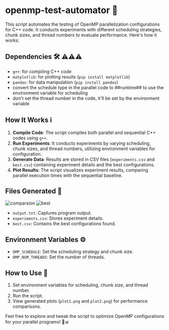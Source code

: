 # openmp-test-automator 🚀

This script automates the testing of OpenMP parallelization configurations for C++ code. It conducts experiments with different scheduling strategies, chunk sizes, and thread numbers to evaluate performance. Here's how it works:

## Dependencies 🛠️ ⚠️⚠️⚠️

- `g++`: for compiling C++ code
- `matplotlib`: for plotting results (`pip install matplotlib`)
- `pandas`: for data manipulation (`pip install pandas`)
- convert the schedule type in the parallel code to ##runtime## to use the environment variable for scheduling
- don't set the thread number in the code, it'll be set by the environment variable

## How It Works ℹ️

1. **Compile Code**: The script compiles both parallel and sequential C++ codes using `g++`.
2. **Run Experiments**: It conducts experiments by varying scheduling, chunk sizes, and thread numbers, utilizing environment variables for configuration.
3. **Generate Data**: Results are stored in CSV files (`experiments.csv` and `best.csv`) containing experiment details and the best configurations.
4. **Plot Results**: The script visualizes experiment results, comparing parallel execution times with the sequential baseline.

## Files Generated 📄
![comparsion]('plot1.png')
![best]('plot2.png')
- `output.txt`: Captures program output.
- `experiments.csv`: Stores experiment details.
- `best.csv`: Contains the best configurations found.

## Environment Variables ⚙️

- `OMP_SCHEDULE`: Set the scheduling strategy and chunk size.
- `OMP_NUM_THREADS`: Set the number of threads.

## How to Use 📝

1. Set environment variables for scheduling, chunk size, and thread number.
2. Run the script.
3. View generated plots (`plot1.png` and `plot2.png`) for performance comparisons.

Feel free to explore and tweak the script to optimize OpenMP configurations for your parallel programs! 🚀📊
